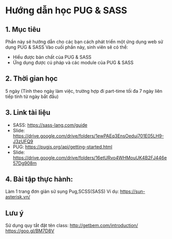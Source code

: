 # Hướng dẫn học PUG & SASS
## 1. Mục tiêu
Phần này sẽ hướng dẫn cho các bạn cách phát triển một ứng dụng web sử dụng PUG & SASS
Vào cuối phần này, sinh viên sẽ có thể:

  - Hiểu được bản chất của PUG & SASS
  - Ứng dụng được cú pháp và các module của PUG & SASS 

## 2. Thời gian học
5 ngày (Tính theo ngày làm việc, trường hợp đi part-time tối đa 7 ngày liên tiếp tính từ ngày bắt đầu)
## 3. Link tài liệu
- SASS: https://sass-lang.com/guide
- Slide: https://drive.google.com/drive/folders/1ewPAEq3EnsOeduj701E05LH9-J3zUFQ9
- PUG: https://pugjs.org/api/getting-started.html
- Slide: https://drive.google.com/drive/folders/16etURvo4WHMouUK4B2FJ446e57Dg908m
## 4. Bài tập thực hành: 
Làm 1 trang đơn giản sử sụng Pug,SCSS(SASS)
Ví dụ: https://sun-asterisk.vn/

## Lưu ý
Sử dụng quy tắt đặt tên class: 
http://getbem.com/introduction/
https://goo.gl/BM7D8V